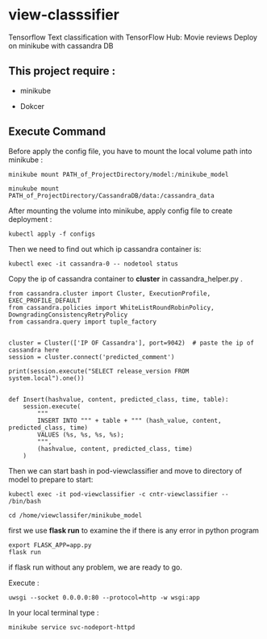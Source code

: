 # view-classsifier
Tensorflow Text classification with TensorFlow Hub: Movie reviews Deploy on minikube with cassandra DB

## This project require :

* minikube

* Dokcer

## Execute Command 

Before apply the config file, you have to mount the local volume path into minikube :

```
minikube mount PATH_of_ProjectDirectory/model:/minikube_model
```

```
minukube mount PATH_of_ProjectDirectory/CassandraDB/data:/cassandra_data
```

After mounting the volume into minikube, apply config file to create deployment : 

```
kubectl apply -f configs
```

Then we need to find out which ip cassandra container is:

```
kubectl exec -it cassandra-0 -- nodetool status
```



Copy the ip of cassandra container to **cluster** in cassandra_helper.py .



~~~
from cassandra.cluster import Cluster, ExecutionProfile, EXEC_PROFILE_DEFAULT
from cassandra.policies import WhiteListRoundRobinPolicy, DowngradingConsistencyRetryPolicy
from cassandra.query import tuple_factory


cluster = Cluster(['IP OF Cassandra'], port=9042)  # paste the ip of cassandra here
session = cluster.connect('predicted_comment')

print(session.execute("SELECT release_version FROM system.local").one())


def Insert(hashvalue, content, predicted_class, time, table):
    session.execute(
        """
        INSERT INTO """ + table + """ (hash_value, content, predicted_class, time)
        VALUES (%s, %s, %s, %s);
        """,
        (hashvalue, content, predicted_class, time)
    )
~~~



Then we can start bash in pod-viewclassifier and move to directory of model to prepare to start:

```
kubectl exec -it pod-viewclassifier -c cntr-viewclassifier -- /bin/bash

cd /home/viewclassifer/minikube_model
```



first we use **flask run** to examine the if there is any error in python program

``` 
export FLASK_APP=app.py 
flask run
```

if flask run without any problem, we are ready to go.

Execute :

```
uwsgi --socket 0.0.0.0:80 --protocol=http -w wsgi:app
```



In your local terminal type : 

```
minikube service svc-nodeport-httpd
```



